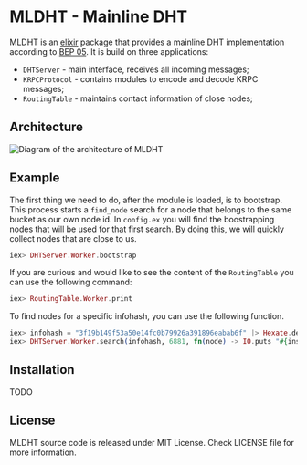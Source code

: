 # MLDHT - Mainline DHT

MLDHT is an [elixir](http://elixir-lang.org/) package that provides a mainline DHT implementation according to [BEP 05](http://www.bittorrent.org/beps/bep_0005.html). It is build on three applications:

  * `DHTServer` - main interface, receives all incoming messages;
  * `KRPCProtocol` - contains modules to encode and decode KRPC messages;
  * `RoutingTable` - maintains contact information of close nodes;

## Architecture

![Diagram of the architecture of MLDHT](https://cdn.rawgit.com/cit/MLDHT/master/assets/architecture/architecture.svg)

## Example

The first thing we need to do, after the module is loaded, is to bootstrap. This process starts a `find_node` search for a node that belongs to the same bucket as our own node id. In `config.ex` you will find the boostrapping nodes that will be used for that first search. By doing this, we will quickly collect nodes that are close to us.

```elixir
iex> DHTServer.Worker.bootstrap
```

If you are curious and would like to see the content of the `RoutingTable` you can use the following command:

```elixir
iex> RoutingTable.Worker.print
```

To find nodes for a specific infohash, you can use the following function.

```elixir
iex> infohash = "3f19b149f53a50e14fc0b79926a391896eabab6f" |> Hexate.decode ## Ubuntu 15.04
iex> DHTServer.Worker.search(infohash, 6881, fn(node) -> IO.puts "#{inspect node}" end)
```

## Installation

TODO

## License

MLDHT source code is released under MIT License.
Check LICENSE file for more information.